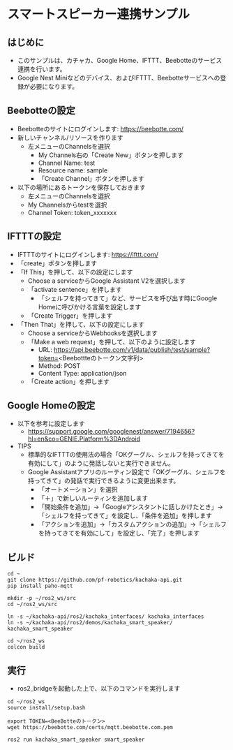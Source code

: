 # スマートスピーカー連携サンプル

## はじめに
* このサンプルは、カチャカ、Google Home、IFTTT、Beebotteのサービス連携を行います。
* Google Nest Miniなどのデバイス、およびIFTTT、Beebotteサービスへの登録が必要になります。

## Beebotteの設定

* Beebotteのサイトにログインします: https://beebotte.com/
* 新しいチャンネル/リソースを作ります
  * 左メニューのChannelsを選択
    * My Channels右の「Create New」ボタンを押します
    * Channel Name: test
    * Resource name: sample
    * 「Create Channel」ボタンを押します
* 以下の場所にあるトークンを保存しておきます
  * 左メニューのChannelsを選択
  * My Channelsからtestを選択
  * Channel Token: token_xxxxxxx

## IFTTTの設定

* IFTTTのサイトにログインします: https://ifttt.com/
* 「create」ボタンを押します
* 「If This」を押して、以下の設定にします
  * Choose a serviceからGoogle Assistant V2を選択します
  * 「activate sentence」を押します
     * 「シェルフを持ってきて」など、サービスを呼び出す時にGoogle Homeに呼びかける言葉を設定します
  * 「Create Trigger」を押します
* 「Then That」を押して、以下の設定にします
  * Choose a serviceからWebhooksを選択します
  * 「Make a web request」を押して、以下のように設定します
    * URL: https://api.beebotte.com/v1/data/publish/test/sample?token=<Beebottteのトークン文字列>
    * Method: POST
    * Content Type: application/json
  * 「Create action」を押します

## Google Homeの設定

* 以下を参考に設定します
  * https://support.google.com/googlenest/answer/7194656?hl=en&co=GENIE.Platform%3DAndroid
* TIPS
  * 標準的なIFTTTの使用法の場合「OKグーグル、シェルフを持ってきてを有効にして」のように発話しないと実行できません。
  * Google Assistantアプリのルーティン設定で「OKグーグル、シェルフを持ってきて」の発話で実行できるように変更出来ます。
    * 「オートメーション」を選択
    * 「＋」で新しいルーティンを追加します
    * 「開始条件を追加」→「Googleアシスタントに話しかけたとき」→「シェルフを持ってきて」を設定し、「条件を追加」を押します
    * 「アクションを追加」→「カスタムアクションの追加」→「シェルフを持ってきてを有効にして」を設定し、「完了」を押します

## ビルド

```
cd ~
git clone https://github.com/pf-robotics/kachaka-api.git
pip install paho-mqtt

mkdir -p ~/ros2_ws/src
cd ~/ros2_ws/src

ln -s ~/kachaka-api/ros2/kachaka_interfaces/ kachaka_interfaces
ln -s ~/kachaka-api/ros2/demos/kachaka_smart_speaker/ kachaka_smart_speaker

cd ~/ros2_ws
colcon build
```

## 実行


* ros2_bridgeを起動した上で、以下のコマンドを実行します
```
cd ~/ros2_ws
source install/setup.bash

export TOKEN=<BeeBotteのトークン>
wget https://beebotte.com/certs/mqtt.beebotte.com.pem

ros2 run kachaka_smart_speaker smart_speaker
```

